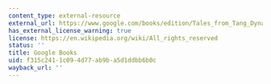 ```yaml
---
content_type: external-resource
external_url: https://www.google.com/books/edition/Tales_from_Tang_Dynasty_China/F34zDwAAQBAJ?hl=en&gbpv=1
has_external_license_warning: true
license: https://en.wikipedia.org/wiki/All_rights_reserved
status: ''
title: Google Books
uid: f315c241-1c09-4d77-ab9b-a5d1ddbb6b0c
wayback_url: ''
---
```

